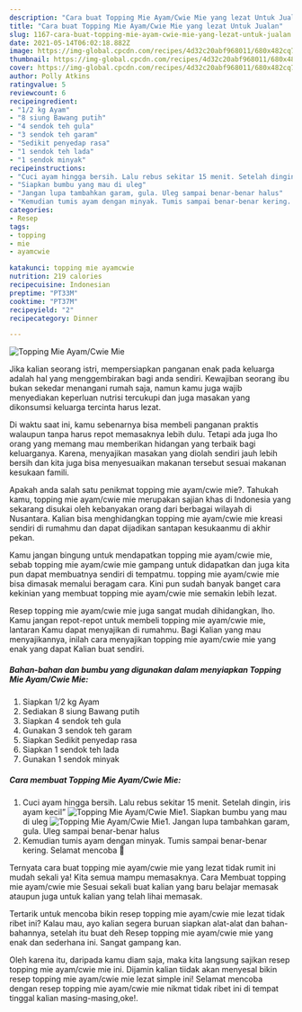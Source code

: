 ```yaml
---
description: "Cara buat Topping Mie Ayam/Cwie Mie yang lezat Untuk Jualan"
title: "Cara buat Topping Mie Ayam/Cwie Mie yang lezat Untuk Jualan"
slug: 1167-cara-buat-topping-mie-ayam-cwie-mie-yang-lezat-untuk-jualan
date: 2021-05-14T06:02:18.882Z
image: https://img-global.cpcdn.com/recipes/4d32c20abf968011/680x482cq70/topping-mie-ayamcwie-mie-foto-resep-utama.jpg
thumbnail: https://img-global.cpcdn.com/recipes/4d32c20abf968011/680x482cq70/topping-mie-ayamcwie-mie-foto-resep-utama.jpg
cover: https://img-global.cpcdn.com/recipes/4d32c20abf968011/680x482cq70/topping-mie-ayamcwie-mie-foto-resep-utama.jpg
author: Polly Atkins
ratingvalue: 5
reviewcount: 6
recipeingredient:
- "1/2 kg Ayam"
- "8 siung Bawang putih"
- "4 sendok teh gula"
- "3 sendok teh garam"
- "Sedikit penyedap rasa"
- "1 sendok teh lada"
- "1 sendok minyak"
recipeinstructions:
- "Cuci ayam hingga bersih. Lalu rebus sekitar 15 menit. Setelah dingin, iris ayam kecil”"
- "Siapkan bumbu yang mau di uleg"
- "Jangan lupa tambahkan garam, gula. Uleg sampai benar-benar halus"
- "Kemudian tumis ayam dengan minyak. Tumis sampai benar-benar kering. Selamat mencoba 🙂"
categories:
- Resep
tags:
- topping
- mie
- ayamcwie

katakunci: topping mie ayamcwie 
nutrition: 219 calories
recipecuisine: Indonesian
preptime: "PT33M"
cooktime: "PT37M"
recipeyield: "2"
recipecategory: Dinner

---
```



![Topping Mie Ayam/Cwie Mie](https://img-global.cpcdn.com/recipes/4d32c20abf968011/680x482cq70/topping-mie-ayamcwie-mie-foto-resep-utama.jpg)

Jika kalian seorang istri, mempersiapkan panganan enak pada keluarga adalah hal yang menggembirakan bagi anda sendiri. Kewajiban seorang ibu bukan sekedar menangani rumah saja, namun kamu juga wajib menyediakan keperluan nutrisi tercukupi dan juga masakan yang dikonsumsi keluarga tercinta harus lezat.

Di waktu  saat ini, kamu sebenarnya bisa membeli panganan praktis walaupun tanpa harus repot memasaknya lebih dulu. Tetapi ada juga lho orang yang memang mau memberikan hidangan yang terbaik bagi keluarganya. Karena, menyajikan masakan yang diolah sendiri jauh lebih bersih dan kita juga bisa menyesuaikan makanan tersebut sesuai makanan kesukaan famili. 



Apakah anda salah satu penikmat topping mie ayam/cwie mie?. Tahukah kamu, topping mie ayam/cwie mie merupakan sajian khas di Indonesia yang sekarang disukai oleh kebanyakan orang dari berbagai wilayah di Nusantara. Kalian bisa menghidangkan topping mie ayam/cwie mie kreasi sendiri di rumahmu dan dapat dijadikan santapan kesukaanmu di akhir pekan.

Kamu jangan bingung untuk mendapatkan topping mie ayam/cwie mie, sebab topping mie ayam/cwie mie gampang untuk didapatkan dan juga kita pun dapat membuatnya sendiri di tempatmu. topping mie ayam/cwie mie bisa dimasak memalui beragam cara. Kini pun sudah banyak banget cara kekinian yang membuat topping mie ayam/cwie mie semakin lebih lezat.

Resep topping mie ayam/cwie mie juga sangat mudah dihidangkan, lho. Kamu jangan repot-repot untuk membeli topping mie ayam/cwie mie, lantaran Kamu dapat menyajikan di rumahmu. Bagi Kalian yang mau menyajikannya, inilah cara menyajikan topping mie ayam/cwie mie yang enak yang dapat Kalian buat sendiri.

<!--inarticleads1-->

##### Bahan-bahan dan bumbu yang digunakan dalam menyiapkan Topping Mie Ayam/Cwie Mie:

1. Siapkan 1/2 kg Ayam
1. Sediakan 8 siung Bawang putih
1. Siapkan 4 sendok teh gula
1. Gunakan 3 sendok teh garam
1. Siapkan Sedikit penyedap rasa
1. Siapkan 1 sendok teh lada
1. Gunakan 1 sendok minyak




<!--inarticleads2-->

##### Cara membuat Topping Mie Ayam/Cwie Mie:

1. Cuci ayam hingga bersih. Lalu rebus sekitar 15 menit. Setelah dingin, iris ayam kecil”
<img src="https://img-global.cpcdn.com/steps/7e6b10f3b41493b0/160x128cq70/topping-mie-ayamcwie-mie-langkah-memasak-1-foto.jpg" alt="Topping Mie Ayam/Cwie Mie">1. Siapkan bumbu yang mau di uleg
<img src="https://img-global.cpcdn.com/steps/03e81e27563cef2b/160x128cq70/topping-mie-ayamcwie-mie-langkah-memasak-2-foto.jpg" alt="Topping Mie Ayam/Cwie Mie">1. Jangan lupa tambahkan garam, gula. Uleg sampai benar-benar halus
1. Kemudian tumis ayam dengan minyak. Tumis sampai benar-benar kering. Selamat mencoba 🙂




Ternyata cara buat topping mie ayam/cwie mie yang lezat tidak rumit ini mudah sekali ya! Kita semua mampu memasaknya. Cara Membuat topping mie ayam/cwie mie Sesuai sekali buat kalian yang baru belajar memasak ataupun juga untuk kalian yang telah lihai memasak.

Tertarik untuk mencoba bikin resep topping mie ayam/cwie mie lezat tidak ribet ini? Kalau mau, ayo kalian segera buruan siapkan alat-alat dan bahan-bahannya, setelah itu buat deh Resep topping mie ayam/cwie mie yang enak dan sederhana ini. Sangat gampang kan. 

Oleh karena itu, daripada kamu diam saja, maka kita langsung sajikan resep topping mie ayam/cwie mie ini. Dijamin kalian tiidak akan menyesal bikin resep topping mie ayam/cwie mie lezat simple ini! Selamat mencoba dengan resep topping mie ayam/cwie mie nikmat tidak ribet ini di tempat tinggal kalian masing-masing,oke!.


